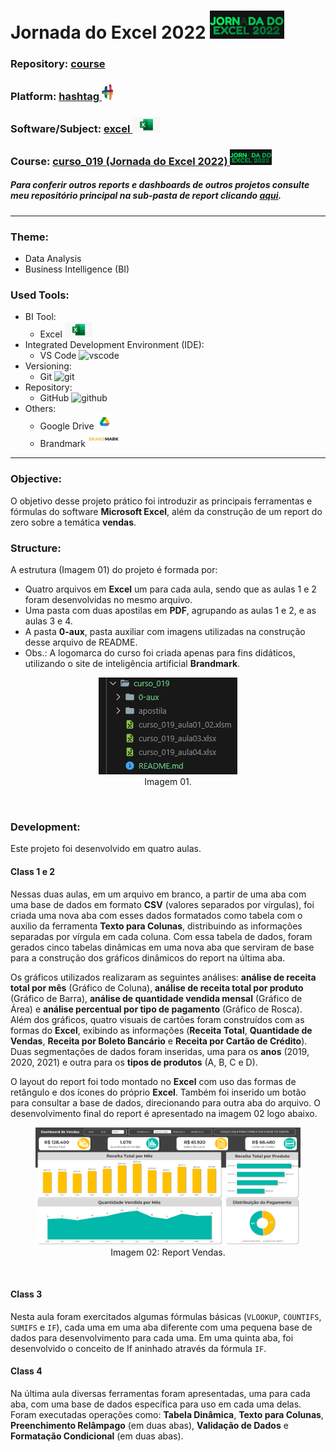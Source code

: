 # Jornada do Excel 2022   <img src="./0-aux/logo_course.jpg" alt="curso_019" width="auto" height="45">

### Repository: [course](../../../)
### Platform: <a href="../../">hashtag   <img src="https://github.com/PedroHeeger/main/blob/main/0-aux/logos/plataforma/hashtag.png" alt="hashtag" width="auto" height="25"></a>
### Software/Subject: <a href="../">excel   <img src="https://github.com/PedroHeeger/main/blob/main/0-aux/logos/software/microsoft_excel.png" alt="excel" width="auto" height="25"></a>
### Course: <a href="./">curso_019 (Jornada do Excel 2022)   <img src="./0-aux/logo_course.jpg" alt="curso_019" width="auto" height="25"></a>

##### Para conferir outros reports e dashboards de outros projetos consulte meu repositório principal na sub-pasta de report clicando [aqui](https://github.com/PedroHeeger/main/tree/main/report).

---

### Theme:
- Data Analysis
- Business Intelligence (BI)

### Used Tools:
- BI Tool: 
  - Excel <img src="https://github.com/PedroHeeger/main/blob/main/0-aux/logos/software/microsoft_excel.png" alt="microsoft_excel" width="auto" height="25">
- Integrated Development Environment (IDE):
  - VS Code   <img src="https://cdn.jsdelivr.net/gh/devicons/devicon/icons/vscode/vscode-original.svg" alt="vscode" width="auto" height="25">
- Versioning: 
  - Git   <img src="https://cdn.jsdelivr.net/gh/devicons/devicon/icons/git/git-original.svg" alt="git" width="auto" height="25">
- Repository:
  - GitHub   <img src="https://cdn.jsdelivr.net/gh/devicons/devicon/icons/github/github-original.svg" alt="github" width="auto" height="25">
- Others:
  - Google Drive <img src="https://github.com/PedroHeeger/main/blob/main/0-aux/logos/software/google_drive.png" alt="google_drive" width="auto" height="25">
  - Brandmark <img src="https://github.com/PedroHeeger/main/blob/main/0-aux/logos/sites/ai_brandmark.png" alt="brandmark" width="auto" height="25">

---

### Objective:
O objetivo desse projeto prático foi introduzir as principais ferramentas e fórmulas do software **Microsoft Excel**, além da construção de um report do zero sobre a temática **vendas**.

### Structure:
A estrutura (Imagem 01) do projeto é formada por:
- Quatro arquivos em **Excel** um para cada aula, sendo que as aulas 1 e 2 foram desenvolvidas no mesmo arquivo.
- Uma pasta com duas apostilas em **PDF**, agrupando as aulas 1 e 2, e as aulas 3 e 4.
- A pasta **0-aux**, pasta auxiliar com imagens utilizadas na construção desse arquivo de README.
- Obs.: A logomarca do curso foi criada apenas para fins didáticos, utilizando o site de inteligência artificial **Brandmark**. 

<div align="Center"><figure>
    <img src="./0-aux/img01.PNG" alt="img01"><br>
    <figcaption>Imagem 01.</figcaption>
</figure></div><br>

### Development:
Este projeto foi desenvolvido em quatro aulas.

#### Class 1 e 2
Nessas duas aulas, em um arquivo em branco, a partir de uma aba com uma base de dados em formato **CSV** (valores separados por vírgulas), foi criada uma nova aba com esses dados formatados como tabela com o auxilio da ferramenta **Texto para Colunas**, distribuindo as informações separadas por vírgula em cada coluna. Com essa tabela de dados, foram gerados cinco tabelas dinâmicas em uma nova aba que serviram de base para a construção dos gráficos dinâmicos do report na última aba.

Os gráficos utilizados realizaram as seguintes análises: **análise de receita total por mês** (Gráfico de Coluna), **análise de receita total por produto** (Gráfico de Barra), **análise de quantidade vendida mensal** (Gráfico de Área) e **análise percentual por tipo de pagamento** (Gráfico de Rosca). Além dos gráficos, quatro visuais de cartões foram construídos com as formas do **Excel**, exibindo as informações (**Receita Total**, **Quantidade de Vendas**, **Receita por Boleto Bancário** e **Receita por Cartão de Crédito**). Duas segmentações de dados foram inseridas, uma para os **anos** (2019, 2020, 2021) e outra para os **tipos de produtos** (A, B, C e D).

O layout do report foi todo montado no **Excel** com uso das formas de retângulo e dos ícones do próprio **Excel**. Também foi inserido um botão para consultar a base de dados, direcionando para outra aba do arquivo. O desenvolvimento final do report é apresentado na imagem 02 logo abaixo.

<div align="Center"><figure>
    <img src="./0-aux/rep_curso_019_vendas.png" alt="img02"><br>
    <figcaption>Imagem 02: Report Vendas.</figcaption>
</figure></div><br>


#### Class 3
Nesta aula foram exercitados algumas fórmulas básicas (`VLOOKUP`, `COUNTIFS`, `SUMIFS` e `IF`), cada uma em uma aba diferente com uma pequena base de dados para desenvolvimento para cada uma. Em uma quinta aba, foi desenvolvido o conceito de If aninhado através da fórmula `IF`.

#### Class 4
Na última aula diversas ferramentas foram apresentadas, uma para cada aba, com uma base de dados específica para uso em cada uma delas. Foram executadas operações como: **Tabela Dinâmica**, **Texto para Colunas**, **Preenchimento Relâmpago** (em duas abas), **Validação de Dados** e **Formatação Condicional** (em duas abas).